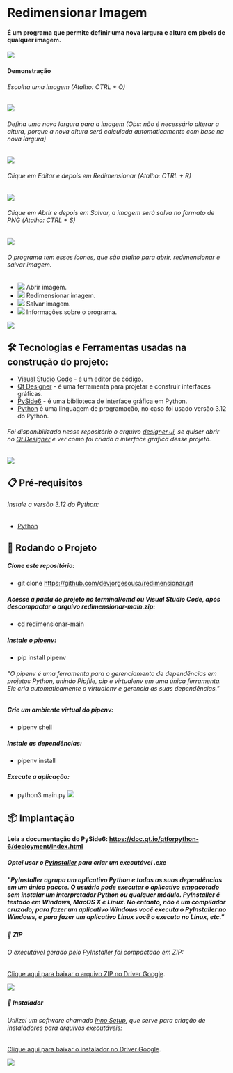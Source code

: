 # Redimensionar Imagem

#### É um programa que permite definir uma nova largura e altura em pixels de qualquer imagem.
![](./Screenshots/print.png)

#### Demonstração

###### Escolha uma imagem (Atalho: CTRL + O)
![](./Screenshots/demonstracao.gif)
###### Defina uma nova largura para a imagem (Obs: não é necessário alterar a altura, porque a nova altura será calculada automaticamente com base na nova largura)
![](./Screenshots/demonstracao2.gif)
###### Clique em Editar e depois em Redimensionar (Atalho: CTRL + R)
![](./Screenshots/demonstracao3.gif)
###### Clique em Abrir e depois em Salvar, a imagem será salva no formato de PNG (Atalho: CTRL + S)
![](./Screenshots/demonstracao4.gif)
###### O programa tem esses ícones, que são atalho para abrir, redimensionar e salvar imagem.
* ![](./Screenshots/icones/abrir.svg) Abrir imagem.
* ![](./Screenshots/icones/redimensionar.svg) Redimensionar imagem.
* ![](./Screenshots/icones/salvar.svg) Salvar imagem.
* ![](./Screenshots/icones/sobre.svg) Informações sobre o programa.

![](./Screenshots/atalhos.gif)

## 🛠️ Tecnologias e Ferramentas usadas na construção do projeto:

* [Visual Studio Code](https://code.visualstudio.com/) - é um editor de código.
* [Qt Designer](https://build-system.fman.io/qt-designer-download) - é uma ferramenta para projetar e construir interfaces gráficas.
* [PySide6](https://doc.qt.io/qtforpython-6/quickstart.html#quick-start) - é uma biblioteca de interface gráfica em Python.
* [Python](https://www.python.org/downloads/) é uma linguagem de programação, no caso foi usado versão 3.12 do Python.

###### Foi disponibilizado nesse repositório o arquivo [designer.ui](https://github.com/devjorgesousa/redimensionar/blob/main/designer.ui), se quiser abrir no [Qt Designer](https://build-system.fman.io/qt-designer-download) e ver como foi criado a interface gráfica desse projeto.
![](./Screenshots/qtdesigner.gif)
  
## 📋 Pré-requisitos

###### Instale a versão 3.12 do Python:
* [Python](https://www.python.org/downloads/)

## 🎲 Rodando o Projeto

##### Clone este repositório:
* git clone https://github.com/devjorgesousa/redimensionar.git

##### Acesse a pasta do projeto no terminal/cmd ou Visual Studio Code, após descompactar o arquivo redimensionar-main.zip:
* cd redimensionar-main

##### Instale o [pipenv](https://pipenv.pypa.io/en/latest/):
* pip install pipenv 

###### "O pipenv é uma ferramenta para o gerenciamento de dependências em projetos Python, unindo Pipfile, pip e virtualenv em uma única ferramenta. Ele cria automaticamente o virtualenv e gerencia as suas dependências."

##### Crie um ambiente virtual do pipenv:
* pipenv shell

##### Instale as dependências:
* pipenv install

##### Execute a aplicação:
* python3 main.py
![](./Screenshots/rodandoprojeto.gif)

## 📦 Implantação

#### Leia a documentação do PySide6: https://doc.qt.io/qtforpython-6/deployment/index.html

##### Optei usar o [PyInstaller](https://pyinstaller.org/en/stable/) para criar um executável .exe

##### "PyInstaller agrupa um aplicativo Python e todas as suas dependências em um único pacote. O usuário pode executar o aplicativo empacotado sem instalar um interpretador Python ou qualquer módulo. PyInstaller é testado em Windows, MacOS X e Linux. No entanto, não é um compilador cruzado; para fazer um aplicativo Windows você executa o PyInstaller no Windows, e para fazer um aplicativo Linux você o executa no Linux, etc."

##### 🔧 ZIP
###### O executável gerado pelo PyInstaller foi compactado em ZIP:
[Clique aqui para baixar o arquivo ZIP no Driver Google](https://drive.google.com/file/d/180crcJylCdTzQL3ATgVIz4qY8k8m-t42/view?usp=sharing).

![](./Screenshots/zip.gif)

##### 🔧 Instalador 
###### Utilizei um software chamado [Inno Setup](https://jrsoftware.org/isdl.php#stable), que serve para criação de instaladores para arquivos executáveis:
[Clique aqui para baixar o instalador no Driver Google](https://drive.google.com/file/d/1NxJynTmMNL2KWnmtFMDmD5jNX336u1M8/view?usp=sharing).

![](./Screenshots/instalador.gif)




